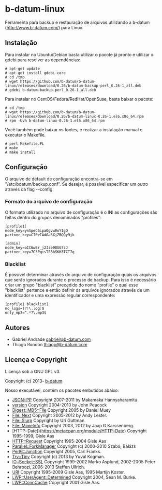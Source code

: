 # b-datum-linux

Ferramenta para backup e restauração de arquivos utilizando a b-datum (http://www.b-datum.com/) para Linux.

## Instalação

Para instalar no Ubuntu/Debian basta utilizar o pacote já pronto e utilizar o gdebi para resolver as dependências:

```
# apt-get update
# apt-get install gdebi-core
# cd /tmp
# wget https://github.com/b-datum/b-datum-linux/releases/download/0.26/b-datum-backup-perl_0.26-1_all.deb
# gdebi b-datum-backup-perl_0.26-1_all.deb
```

Para instalar no CentOS/Fedora/RedHat/OpenSuse, basta baixar o pacote:

```
# cd /tmp
# wget https://github.com/b-datum/b-datum-linux/releases/download/0.26/b-datum-linux-0.26-1.el6.x86_64.rpm
# rpm -Uvh b-datum-linux-0.26-1.el6.x86_64.rpm
```

Você também pode baixar os fontes, e realizar a instalação manual e executar o Makefile.

```
# perl Makefile.PL 
# make
# make install
```

## Configuração

O arquivo de default de configuração encontra-se em
"/etc/bdatum/backup.conf". Se desejar, é possível especificar um outro através
da flag --config.

### Formato do arquivo de configuração

O formato utilizado no arquivo de configuração é o INI as configurações são
feitas dentro do grupos denominados "profiles":

	[profile1]
	node_key=ynSpeC6ipaOgvwRoYIgD
	partner_key=CIPeIAdGa3XjZBQQy9jk

	[admin]
	node_key=oIC6wEr_j2Ise9OUG7zJ
	partner_key=7C3PqisTF8hSKH3TCT7q

### Blacklist

É possível determinar através do arquivo de configuração quais os arquivos que
serão ignorados durante o processo de backup. Para isso é necessário criar um
grupo "blacklist" precedido do nome "profile" o qual esse "blacklist" pertence e
então definir os arquivos ignorados através de um identificador e uma expressão
regular correspondente:

	[profile1 blacklist]
	no_logs=(?!\.log)$
	only_mp3=^.*?\.mp3$

## Autores

- Gabriel Andrade <gabriel@b-datum.com>
- Thiago Rondon <thiago@b-datum.com>

## Licença e Copyright

Licença sob a GNU GPL v3.

Copyright (c) 2013- [b-datum](http://b-datum.com/)

Nosso executável, contém os pacotes embutidos abaixo:

- [JSON::PP](http://search.cpan.org/perldoc?JSON::PP) Copyright 2007-2011 by Makamaka Hannyaharamitu
- [version](http://search.cpan.org/perldoc?version) Copyright 2004-2010 by John Peacock
- [Digest::MD5::File](https://metacpan.org/module/Digest::MD5::File) Copyright 2005 by Daniel Muey
- [File::Next](https://metacpan.org/module/File::Next) Copyright 2005-2012 by Andy Lester.
- [File::Slurp](https://metacpan.org/module/File::Slurp) Copyright by Uri Guttman.
- [File::MimeInfo](https://metacpan.org/module/File::MimeInfo) Copyright 2003, 2012 by Jaap G Karssenberg.
- [HTTP::Date])(https://metacpan.org/module/HTTP::Date) Copyright 1995-1999, Gisle Aas
- [HTTP::Request](https://metacpan.org/module/HTTP::Request) Copyright 1995-2004 Gisle Aas
- [Parallel::ForkManager](https://metacpan.org/module/Parallel::ForkManager) Copyright (c) 2000-2010 Szabó, Balázs
- [Perl6::Junction](https://metacpan.org/module/Perl6::Junction) Copyright 2005, Carl Franks.
- [Try::Tiny](https://metacpan.org/module/Try::Tiny) Copyright (c) 2013 by Yuval Kogman.
- [IO::Socket::SSL](https://metacpan.org/module/IO::Socket::SSL) Copyright 1999-2002 Marko Asplund, 2002-2005 Peter Behroozi, 2006-2013 Steffen Ullrich.
- [URI](https://metacpan.org/module/URI) Copyright 1995-2009 Gisle Aas, 1995 Martijn Koster.
- [LWP::UserAgent::Determined](https://metacpan.org/module/LWP::UserAgent::Determined) Copyright 2004, Sean M. Burke.
- [LWP::ConnCache](https://metacpan.org/module/LWP::ConnCache) Copyright 2001 Gisle Aas.


